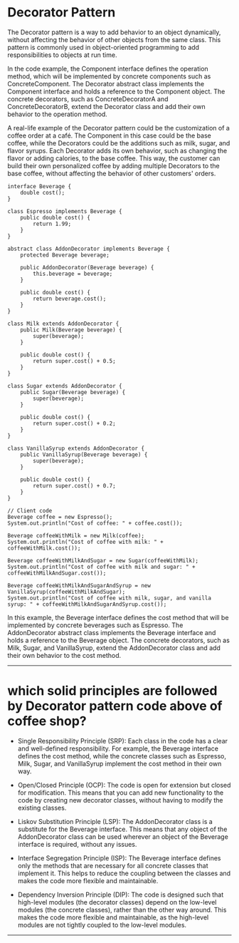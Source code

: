# Decorator Pattern 

The Decorator pattern is a way to add behavior to an object dynamically, without affecting the 
behavior of other objects from the same class. This pattern is commonly used in object-oriented 
programming to add responsibilities to objects at run time.

In the code example, the Component interface defines the operation method, which will be implemented 
by concrete components such as ConcreteComponent. The Decorator abstract class implements the Component 
interface and holds a reference to the Component object. The concrete decorators, such as 
ConcreteDecoratorA and ConcreteDecoratorB, extend the Decorator class and add their own behavior to the 
operation method.

A real-life example of the Decorator pattern could be the customization of a coffee order at a café. 
The Component in this case could be the base coffee, while the Decorators could be the additions such 
as milk, sugar, and flavor syrups. Each Decorator adds its own behavior, such as changing the flavor or 
adding calories, to the base coffee. This way, the customer can build their own personalized coffee by 
adding multiple Decorators to the base coffee, without affecting the behavior of other customers' orders.

```
interface Beverage {
    double cost();
}

class Espresso implements Beverage {
    public double cost() {
        return 1.99;
    }
}

abstract class AddonDecorator implements Beverage {
    protected Beverage beverage;

    public AddonDecorator(Beverage beverage) {
        this.beverage = beverage;
    }

    public double cost() {
        return beverage.cost();
    }
}

class Milk extends AddonDecorator {
    public Milk(Beverage beverage) {
        super(beverage);
    }

    public double cost() {
        return super.cost() + 0.5;
    }
}

class Sugar extends AddonDecorator {
    public Sugar(Beverage beverage) {
        super(beverage);
    }

    public double cost() {
        return super.cost() + 0.2;
    }
}

class VanillaSyrup extends AddonDecorator {
    public VanillaSyrup(Beverage beverage) {
        super(beverage);
    }

    public double cost() {
        return super.cost() + 0.7;
    }
}

// Client code
Beverage coffee = new Espresso();
System.out.println("Cost of coffee: " + coffee.cost());

Beverage coffeeWithMilk = new Milk(coffee);
System.out.println("Cost of coffee with milk: " + coffeeWithMilk.cost());

Beverage coffeeWithMilkAndSugar = new Sugar(coffeeWithMilk);
System.out.println("Cost of coffee with milk and sugar: " + coffeeWithMilkAndSugar.cost());

Beverage coffeeWithMilkAndSugarAndSyrup = new VanillaSyrup(coffeeWithMilkAndSugar);
System.out.println("Cost of coffee with milk, sugar, and vanilla syrup: " + coffeeWithMilkAndSugarAndSyrup.cost());
```

In this example, the Beverage interface defines the cost method that will be implemented by concrete 
beverages such as Espresso. The AddonDecorator abstract class implements the Beverage interface and 
holds a reference to the Beverage object. The concrete decorators, such as Milk, Sugar, and 
VanillaSyrup, extend the AddonDecorator class and add their own behavior to the cost method.

****************************************************************************************************************

# which solid principles are followed by Decorator pattern code above of coffee shop?

+ Single Responsibility Principle (SRP): Each class in the code has a clear and well-defined 
responsibility. For example, the Beverage interface defines the cost method, while the concrete 
classes such as Espresso, Milk, Sugar, and VanillaSyrup implement the cost method in their own way.

+ Open/Closed Principle (OCP): The code is open for extension but closed for modification. This means 
that you can add new functionality to the code by creating new decorator classes, without having to 
modify the existing classes.

+ Liskov Substitution Principle (LSP): The AddonDecorator class is a substitute for the Beverage 
interface. This means that any object of the AddonDecorator class can be used wherever an object of 
the Beverage interface is required, without any issues.

+ Interface Segregation Principle (ISP): The Beverage interface defines only the methods that are 
necessary for all concrete classes that implement it. This helps to reduce the coupling between the 
classes and makes the code more flexible and maintainable.

+ Dependency Inversion Principle (DIP): The code is designed such that high-level modules (the 
decorator classes) depend on the low-level modules (the concrete classes), rather than the other way 
around. This makes the code more flexible and maintainable, as the high-level modules are not tightly 
coupled to the low-level modules.

****************************************************************************************************************